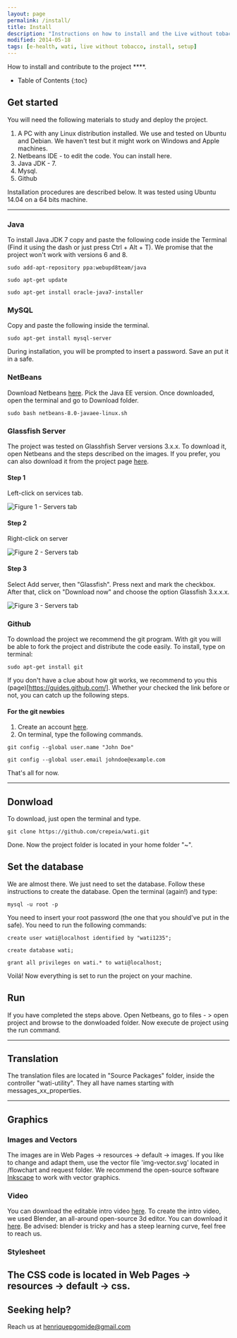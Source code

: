 ```yaml
---
layout: page
permalink: /install/
title: Install
description: "Instructions on how to install and the Live without tobacco intervention."
modified: 2014-05-18
tags: [e-health, wati, live without tobacco, install, setup]
---
```


How to install and contribute to the project ****. 

* Table of Contents
{:toc}

## Get started

You will need the following materials to study and deploy the project.

1. A PC with any Linux distribution installed. We use and tested on Ubuntu and Debian. We haven't test but it might work on Windows and Apple machines.
2. Netbeans IDE - to edit the code. You can install here.
3. Java JDK - 7.
4. Mysql.
5. Github

Installation procedures are described below. It was tested using Ubuntu 14.04 on a 64 bits machine.

---

### Java

To install Java JDK 7 copy and paste the following code inside the Terminal (Find it using the dash or just press Ctrl + Alt + T). We promise that the project won't work with versions 6 and 8. 

```
sudo add-apt-repository ppa:webupd8team/java
```

```
sudo apt-get update
```

```
sudo apt-get install oracle-java7-installer 
```

### MySQL

Copy and paste the following inside the terminal.

```
sudo apt-get install mysql-server
```

During installation, you will be prompted to insert a password. Save an put it in a safe.


### NetBeans

Download Netbeans [here](https://netbeans.org/downloads/). Pick the Java EE version. Once downloaded, open the terminal and go to Download folder.

```
sudo bash netbeans-8.0-javaee-linux.sh 
```


### Glassfish Server
The project was tested on Glasshfish Server versions 3.x.x. To download it, open Netbeans and the steps described on the images. If you prefer, you can also download it from the project page [here](https://glassfish.java.net/).

#### Step 1
Left-click on services tab.

![Figure 1 - Servers tab](../images/fig1.png)

#### Step 2
Right-click on server

![Figure 2 - Servers tab](../images/fig2.png)

#### Step 3
Select Add server, then "Glassfish". Press next and mark the checkbox. After that, click on "Download now" and choose the option Glassfish 3.x.x.x.

![Figure 3 - Servers tab](../images/fig3.png)

### Github

To download the project we recommend the git program. With git you will be able to fork the project and distribute the code easily. To install, type on terminal:

```
sudo apt-get install git
```

If you don't have a clue about how git works, we recommend to you this (page)[https://guides.github.com/]. Whether your checked the link before or not, you can catch up the following steps.

#### For the git newbies
1. Create an account [here](https://www.github/join).
2. On terminal, type the following commands.

```
git config --global user.name "John Doe"
```

```
git config --global user.email johndoe@example.com
```

That's all for now.

---

## Donwload

To download, just open the terminal and type.

```
git clone https://github.com/crepeia/wati.git
```

Done. Now the project folder is located in your home folder "~".

## Set the database

We are almost there. We just need to set the database. Follow these instructions to create the database. Open the terminal (again!) and type:

```
mysql -u root -p
```

You need to insert your root password (the one that you should've put in the safe). You need to run the following commands:

```
create user wati@localhost identified by "wati1235";
```

```
create database wati;
```

```
grant all privileges on wati.* to wati@localhost;
```

Voilá! Now everything is set to run the project on your machine. 


## Run

If you have completed the steps above. Open Netbeans, go to files - > open project and browse to the donwloaded folder. Now execute de project using the run command.

---

## Translation

The translation files are located in "Source Packages" folder, inside the controller "wati-utility". They all have names starting with messages_xx_properties.

---


## Graphics

### Images and Vectors
The images are in Web Pages -> resources -> default -> images. If you like to change and adapt them, use the vector file 'img-vector.svg' located in /flowchart and request folder. We recommend the open-source software [Inkscape](http://www.inkscape.org/en/) to work with vector graphics.

### Video
You can download the editable intro video [here](http://www.blendswap.com/blends/view/71482). To create the intro video, we used Blender, an all-around open-source 3d editor. You can download it [here](http://www.blender.org/). Be advised: blender is tricky and has a steep learning curve, feel free to reach us.

### Stylesheet
The CSS code is located in Web Pages -> resources -> default -> css.
---

## Seeking help?

Reach us at henriquepgomide@gmail.com


